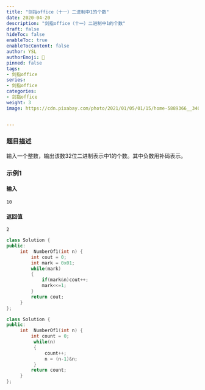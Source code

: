 ```yaml
---
title: "剑指office（十一）二进制中1的个数"
date: 2020-04-20
description: "剑指office（十一）二进制中1的个数"
draft: false
hideToc: false
enableToc: true
enableTocContent: false
author: YSL
authorEmoji: 🎅
pinned: false
tags:
- 剑指office
series:
- 剑指office
categories:
- 剑指office
weight: 3
image: https://cdn.pixabay.com/photo/2021/01/05/01/15/home-5889366__340.jpg


---
```


### 题目描述

输入一个整数，输出该数32位二进制表示中1的个数。其中负数用补码表示。

### 示例1

#### 输入

```
10
```

#### 返回值

```
2
```

```c++
class Solution {
public:
     int  NumberOf1(int n) {
         int cout = 0;
         int mark = 0x01;
         while(mark)
         {
             if(mark&n)cout++;
             mark<<=1;
         }
         return cout;
     }
};
```
```c++
class Solution {
public:
     int  NumberOf1(int n) {
         int count = 0;
          while(n)
          {
              count++;
              n = (n-1)&n;
          }
         return count;
     }
};
```
